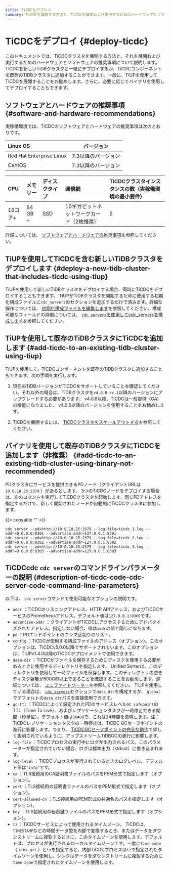 ```yaml
---
title: TiCDCをデプロイ
summary: TiCDCを展開する方法と、TiCDCを展開および実行するためのハードウェアとソフトウェアの推奨事項について説明します。
---
```


# TiCDCをデプロイ {#deploy-ticdc}

このドキュメントでは、TiCDCクラスタを展開する方法と、それを展開および実行するためのハードウェアとソフトウェアの推奨事項について説明します。 TiCDCを新しいTiDBクラスタと一緒にデプロイするか、TiCDCコンポーネントを既存のTiDBクラスタに追加することができます。一般に、TiUPを使用してTiCDCを展開することをお勧めします。さらに、必要に応じてバイナリを使用してデプロイすることもできます。

## ソフトウェアとハードウェアの推奨事項 {#software-and-hardware-recommendations}

実稼働環境では、TiCDCのソフトウェアとハードウェアの推奨事項は次のとおりです。

| Linux OS                 |    バージョン    |
| :----------------------- | :---------: |
| Red Hat Enterprise Linux | 7.3以降のバージョン |
| CentOS                   | 7.3以降のバージョン |

| CPU   | メモリー    | ディスクタイプ | 通信網                    | TiCDCクラスタインスタンスの数（実稼働環境の最小要件） |
| :---- | :------ | :------ | :--------------------- | :---------------------------- |
| 16コア+ | 64 GB + | SSD     | 10ギガビットネットワークカード（2枚推奨） | 2                             |

詳細については、 [ソフトウェアとハードウェアの推奨事項](/hardware-and-software-requirements.md)を参照してください。

## TiUPを使用してTiCDCを含む新しいTiDBクラスタをデプロイします {#deploy-a-new-tidb-cluster-that-includes-ticdc-using-tiup}

TiUPを使用して新しいTiDBクラスタをデプロイする場合、同時にTiCDCをデプロイすることもできます。 TiUPがTiDBクラスタを開始するために使用する初期化構成ファイルに`cdc_servers`のセクションを追加するだけで済みます。詳細な操作については、 [初期化構成ファイルを編集します](/production-deployment-using-tiup.md#step-3-initialize-cluster-topology-file)を参照してください。構成可能なフィールドの詳細については、 [`cdc_servers`を使用してcdc_serversを構成します](/tiup/tiup-cluster-topology-reference.md#cdc_servers)を参照してください。

## TiUPを使用して既存のTiDBクラスタにTiCDCを追加します {#add-ticdc-to-an-existing-tidb-cluster-using-tiup}

TiUPを使用して、TiCDCコンポーネントを既存のTiDBクラスタに追加することもできます。次の手順を実行します。

1.  現在のTiDBバージョンがTiCDCをサポートしていることを確認してください。それ以外の場合は、TiDBクラスタを`v4.0.0-rc.1`以降のバージョンにアップグレードする必要があります。 v4.0.6以降、TiCDCは一般提供（GA）の機能になりました。 v4.0.6以降のバージョンを使用することをお勧めします。

2.  TiCDCを展開するには、 [TiCDCクラスタをスケールアウトする](/scale-tidb-using-tiup.md#scale-out-a-ticdc-cluster)を参照してください。

## バイナリを使用して既存のTiDBクラスタにTiCDCを追加します（非推奨） {#add-ticdc-to-an-existing-tidb-cluster-using-binary-not-recommended}

PDクラスタにサービスを提供できるPDノード（クライアントURLは`10.0.10.25:2379` ）があるとします。 3つのTiCDCノードをデプロイする場合は、次のコマンドを実行してTiCDCクラスタを起動します。同じPDアドレスを指定するだけで、新しく開始されたノードが自動的にTiCDCクラスタに参加します。

{{< copyable "" >}}

```shell
cdc server --pd=http://10.0.10.25:2379 --log-file=ticdc_1.log --addr=0.0.0.0:8301 --advertise-addr=127.0.0.1:8301
cdc server --pd=http://10.0.10.25:2379 --log-file=ticdc_2.log --addr=0.0.0.0:8302 --advertise-addr=127.0.0.1:8302
cdc server --pd=http://10.0.10.25:2379 --log-file=ticdc_3.log --addr=0.0.0.0:8303 --advertise-addr=127.0.0.1:8303
```

## TiCDCcdc <code>cdc server</code>のコマンドラインパラメーターの説明 {#description-of-ticdc-code-cdc-server-code-command-line-parameters}

以下は、 `cdc server`コマンドで使用可能なオプションの説明です。

-   `addr` ：TiCDCのリスニングアドレス、HTTP APIアドレス、およびTiCDCサービスのPrometheusアドレス。デフォルト値は`127.0.0.1:8300`です。
-   `advertise-addr` ：クライアントがTiCDCにアクセスするためにアドバタイズされたアドレス。指定しない場合、値は`addr`の値と同じになります。
-   `pd` ：PDエンドポイントのコンマ区切りのリスト。
-   `config` ：TiCDCが使用する構成ファイルのアドレス（オプション）。このオプションは、TiCDCv5.0.0以降でサポートされています。このオプションは、TiUPv1.4.0以降のTiCDCデプロイメントで使用できます。
-   `data-dir` ：TiCDCがファイルを保存するためにディスクを使用する必要があるときに使用するディレクトリを指定します。 Unified Sorterは、このディレクトリを使用して一時ファイルを保存します。このディレクトリの空きディスク容量が500GiB以上であることを確認することをお勧めします。詳細については、 [ユニファイドソーター](/ticdc/manage-ticdc.md#unified-sorter)を参照してください。 TiUPを使用している場合は、 [`cdc_servers`](/tiup/tiup-cluster-topology-reference.md#cdc_servers)セクションで`data_dir`を構成するか、 `global`でデフォルトの`data_dir`パスを直接使用できます。
-   `gc-ttl` ：TiCDCによって設定されたPDのサービスレベル`GC safepoint`のTTL（Time To Live）、およびレプリケーションタスクが一時停止できる期間（秒単位）。デフォルト値は`86400`で、これは24時間を意味します。注：TiCDCレプリケーションタスクの一時停止は、TiCDC GCセーフポイントの進行に影響します。つまり、 [TiCDCGCセーフポイントの完全な動作](/ticdc/troubleshoot-ticdc.md#what-is-the-complete-behavior-of-ticdc-garbage-collection-gc-safepoint)で詳しく説明されているように、アップストリームTiDBGCの進行に影響します。
-   `log-file` ：TiCDCプロセスの実行中にログが出力されるパス。このパラメーターが指定されていない場合、ログは標準出力（stdout）に書き込まれます。
-   `log-level` ：TiCDCプロセスが実行されているときのログレベル。デフォルト値は`"info"`です。
-   `ca` ：TLS接続用のCA証明書ファイルのパスをPEM形式で指定します（オプション）。
-   `cert` ：TLS接続用の証明書ファイルのパスをPEM形式で指定します（オプション）。
-   `cert-allowed-cn` ：TLS接続用のPEM形式の共通名のパスを指定します（オプション）。
-   `key` ：TLS接続用の秘密鍵ファイルのパスをPEM形式で指定します（オプション）。
-   `tz` ：TiCDCサービスによって使用されるタイムゾーン。 TiCDCは、 `TIMESTAMP`などの時間データ型を内部で変換するとき、またはデータをダウンストリームに複製するときに、このタイムゾーンを使用します。デフォルトは、プロセスが実行されるローカルタイムゾーンです。一度に`time-zone` （ `sink-uri` ）と`tz`を指定すると、内部TiCDCプロセスは`tz`で指定されたタイムゾーンを使用し、シンクはデータをダウンストリームに複製するために`time-zone`で指定されたタイムゾーンを使用します。
